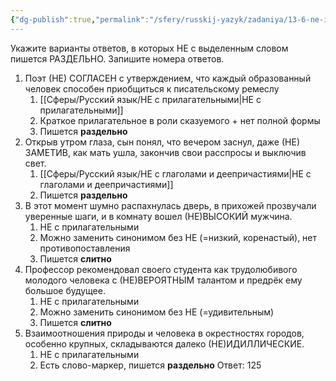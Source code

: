 ```yaml
---
{"dg-publish":true,"permalink":"/sfery/russkij-yazyk/zadaniya/13-6-ne-i-ni/","tags":["Русский"]}
---
```


Укажите варианты ответов, в которых НЕ с выделенным словом пишется РАЗДЕЛЬНО. Запишите номера ответов.
1. Поэт (НЕ) СОГЛАСЕН с утверждением, что каждый образованный человек способен приобщиться к писательскому ремеслу
	1. [[Сферы/Русский язык/НЕ с прилагательными\|НЕ с прилагательными]]
	2. Краткое прилагательное в роли сказуемого + нет полной формы 
	3. Пишется **раздельно**
2. Открыв утром глаза, сын понял, что вечером заснул, даже (НЕ) ЗАМЕТИВ, как мать ушла, закончив свои расспросы и выключив свет.
	1. [[Сферы/Русский язык/НЕ с глаголами и деепричастиями\|НЕ с глаголами и деепричастиями]]
	2. Пишется **раздельно**
3. В этот момент шумно распахнулась дверь, в прихожей прозвучали уверенные шаги, и в комнату вошел (НЕ)ВЫСОКИЙ мужчина.
	1. НЕ с прилагательными 
	2. Можно заменить синонимом без НЕ (=низкий, коренастый), нет противопоставления 
	3. Пишется **слитно** 
4. Профессор рекомендовал своего студента как трудолюбивого молодого человека с (НЕ)ВЕРОЯТНЫМ талантом и предрёк ему большое будущее.
	1. НЕ с прилагательными 
	2. Можно заменить синонимом без НЕ (=удивительным)
	3. Пишется **слитно**
5. Взаимоотношения природы и человека в окрестностях городов, особенно крупных, складываются далеко (НЕ)ИДИЛЛИЧЕСКИЕ.
	1. НЕ с прилагательными 
	2. Есть слово-маркер, пишется **раздельно**
Ответ: 125
